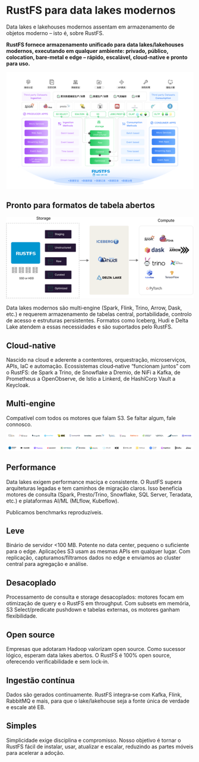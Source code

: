 # RustFS para data lakes modernos

Data lakes e lakehouses modernos assentam em armazenamento de objetos moderno – isto é, sobre RustFS.

**RustFS fornece armazenamento unificado para data lakes/lakehouses modernos, executando em qualquer ambiente: privado, público, colocation, bare‑metal e edge – rápido, escalável, cloud‑native e pronto para uso.**

![Arquitetura do data lake](images/data-lake-architecture.png)

## Pronto para formatos de tabela abertos

![Formatos de tabela](images/table-formats.png)

Data lakes modernos são multi‑engine (Spark, Flink, Trino, Arrow, Dask, etc.) e requerem armazenamento de tabelas central, portabilidade, controlo de acesso e estruturas persistentes. Formatos como Iceberg, Hudi e Delta Lake atendem a essas necessidades e são suportados pelo RustFS.

## Cloud‑native

Nascido na cloud e aderente a contentores, orquestração, microserviços, APIs, IaC e automação. Ecossistemas cloud‑native “funcionam juntos” com o RustFS: de Spark a Trino, de Snowflake a Dremio, de NiFi a Kafka, de Prometheus a OpenObserve, de Istio a Linkerd, de HashiCorp Vault a Keycloak.

## Multi‑engine

Compatível com todos os motores que falam S3. Se faltar algum, fale connosco.

![Multi‑engine](images/multi-engine-1.svg)

![Multi‑engine](images/multi-engine-2.svg)

## Performance

Data lakes exigem performance maciça e consistente. O RustFS supera arquiteturas legadas e tem caminhos de migração claros. Isso beneficia motores de consulta (Spark, Presto/Trino, Snowflake, SQL Server, Teradata, etc.) e plataformas AI/ML (MLflow, Kubeflow).

Publicamos benchmarks reproduzíveis.

## Leve

Binário de servidor <100 MB. Potente no data center, pequeno o suficiente para o edge. Aplicações S3 usam as mesmas APIs em qualquer lugar. Com replicação, capturamos/filtramos dados no edge e enviamos ao cluster central para agregação e análise.

## Desacoplado

Processamento de consulta e storage desacoplados: motores focam em otimização de query e o RustFS em throughput. Com subsets em memória, S3 Select/predicate pushdown e tabelas externas, os motores ganham flexibilidade.

## Open source

Empresas que adotaram Hadoop valorizam open source. Como sucessor lógico, esperam data lakes abertos. O RustFS é 100% open source, oferecendo verificabilidade e sem lock‑in.

## Ingestão contínua

Dados são gerados continuamente. RustFS integra‑se com Kafka, Flink, RabbitMQ e mais, para que o lake/lakehouse seja a fonte única de verdade e escale até EB.

## Simples

Simplicidade exige disciplina e compromisso. Nosso objetivo é tornar o RustFS fácil de instalar, usar, atualizar e escalar, reduzindo as partes móveis para acelerar a adoção.
